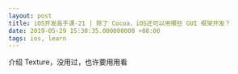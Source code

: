 ```yaml
---
layout: post
title: iOS开发高手课-21 | 除了 Cocoa，iOS还可以用哪些 GUI 框架开发？
date: 2019-05-29 15:30:35.000000000 +08:00
tags: ios, learn
---
```


介绍 Texture，没用过，也许要用用看